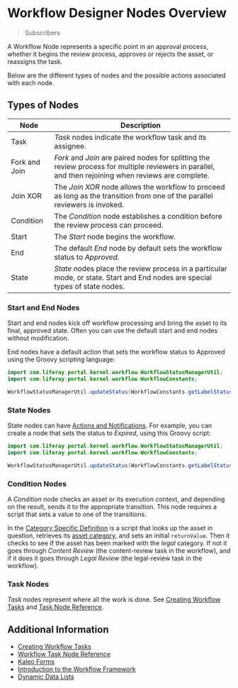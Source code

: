 # Workflow Designer Nodes Overview

> Subscribers

A Workflow Node represents a specific point in an approval process, whether it begins the review process, approves or rejects the asset, or reassigns the task.

Below are the different types of nodes and the possible actions associated with each node.

## Types of Nodes

| Node | Description |
| --- | --- |
| Task |_Task_ nodes indicate the workflow task and its assignee. |
| Fork and Join | _Fork_ and _Join_ are paired nodes for splitting the review process for multiple reviewers in parallel, and then rejoining when reviews are complete. |
| Join XOR| The _Join XOR_ node allows the workflow to proceed as long as the transition from one of the parallel reviewers is invoked. |
| Condition | The _Condition_ node establishes a condition before the review process can proceed. |
| Start | The _Start_ node begins the workflow. |
| End | The default _End_ node by default sets the workflow status to _Approved_. |
| State | _State_ nodes place the review process in a particular mode, or state. Start and End nodes are special types of state nodes. |

### Start and End Nodes

Start and end nodes kick off workflow processing and bring the asset to its final, approved state. Often you can use the default start and end nodes without modification. 

End nodes have a default action that sets the workflow status to Approved using the Groovy scripting language:

```java
import com.liferay.portal.kernel.workflow.WorkflowStatusManagerUtil;
import com.liferay.portal.kernel.workflow.WorkflowConstants;

WorkflowStatusManagerUtil.updateStatus(WorkflowConstants.getLabelStatus("approved"), workflowContext);
```

### State Nodes

State nodes can have [Actions and Notifications](./configuring-workflow-actions-and-notifications.md). For example, you can create a node that sets the status to _Expired_, using this Groovy script:

```java
import com.liferay.portal.kernel.workflow.WorkflowStatusManagerUtil;
import com.liferay.portal.kernel.workflow.WorkflowConstants;

WorkflowStatusManagerUtil.updateStatus(WorkflowConstants.getLabelStatus("expired"), workflowContext);
```

### Condition Nodes

A _Condition_ node checks an asset or its execution context, and depending on the result, sends it to the appropriate transition. This node requires a script that sets a value to one of the transitions.

In the [Category Specific Definition](../workflow-designer-overview/resources/category-specific-definition.xml) is a script that looks up the asset in question, retrieves its [asset category](../../../../content-authoring-and-management/tags-and-categories/defining-categories-and-vocabularies-for-content.md), and sets an initial `returnValue`. Then it checks to see if the asset has been marked with the *legal* category. If not it goes through *Content Review* (the content-review task in the workflow), and if it does it goes through *Legal Review* (the legal-review task in the workflow).

### Task Nodes

_Task_ nodes represent where all the work is done. See [Creating Workflow Tasks](./creating-workflow-tasks.md) and [Task Node Reference](./task-node-reference.md).

## Additional Information

* [Creating Workflow Tasks](./creating-workflow-tasks.md)
* [Workflow Task Node Reference](./task-node-reference.md)
* [Kaleo Forms](../../../forms/kaleo_forms.md)
* [Introduction to the Workflow Framework](https://help.liferay.com/hc/en-us/articles/360028727112-Introduction-to-The-Workflow-Framework)
* [Dynamic Data Lists](../../../forms/dynamic-data-lists/getting-started-with-dynamic-data-lists.md)
